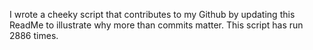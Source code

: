I wrote a cheeky script that contributes to my Github by updating this ReadMe to illustrate why more than commits matter. This script has run 2886 times.